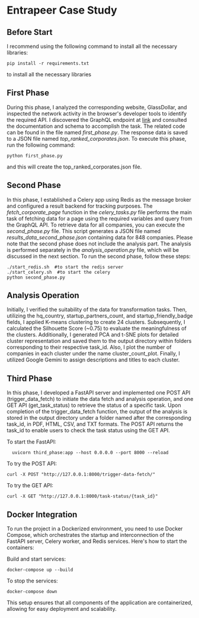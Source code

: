 # Entrapeer Case Study
## Before Start
I recommend using the following command to install all the necessary libraries:

    pip install -r requirements.txt

to install all the necessary libraries

## First Phase
During this phase, I analyzed the corresponding website, GlassDollar, and inspected the network activity in the browser's developer tools to identify the required API. I discovered the GraphQL endpoint at [link](https://ranking.glassdollar.com/graphql)  and consulted the documentation and schema to accomplish the task. The related code can be found in the file named _first_phase.py_. The response data is saved to a JSON file named _top_ranked_corporates.json_. To execute this phase, run the following command:

    python first_phase.py
and this will create the top_ranked_corporates.json file.

## Second Phase
In this phase, I established a Celery app using Redis as the message broker and configured a result backend for tracking purposes. The _fetch_corporate_page_ function in the _celery_tasks.py_ file performs the main task of fetching data for a page using the required variables and query from the GraphQL API. To retrieve data for all companies, you can execute the _second_phase.py_ file. This script generates a JSON file named _results_data_second_phase.json_ containing data for 848 companies. Please note that the second phase does not include the analysis part. The analysis is performed separately in the _analysis_operation.py_ file, which will be discussed in the next section. To run the second phase, follow these steps:

    ./start_redis.sh  #to start the redis server
    ./start_celery.sh  #to start the celery
    python second_phase.py

## Analysis Operation
Initially, I verified the suitability of the data for transformation tasks. Then, utilizing the hq_country, startup_partners_count, and startup_friendly_badge fields, I applied K-means clustering to create 24 clusters. Subsequently, I calculated the Silhouette Score (~0.75) to evaluate the meaningfulness of the clusters. Additionally, I generated PCA and t-SNE plots for detailed cluster representation and saved them to the output directory within folders corresponding to their respective task_id. Also, I plot the number of companies in each cluster under the name cluster_count_plot. Finally, I utilized Google Gemini to assign descriptions and titles to each cluster.

## Third Phase
In this phase, I developed a FastAPI server and implemented one POST API (trigger_data_fetch) to initiate the data fetch and analysis operation, and one GET API (get_task_status) to retrieve the status of a specific task. Upon completion of the trigger_data_fetch function, the output of the analysis is stored in the output directory under a folder named after the corresponding task_id, in PDF, HTML, CSV, and TXT formats. The POST API returns the task_id to enable users to check the task status using the GET API.

To start the FastAPI:
      
      uvicorn third_phase:app --host 0.0.0.0 --port 8000 --reload
To try the POST API:

    curl -X POST "http://127.0.0.1:8000/trigger-data-fetch/"

To try the GET API:

    curl -X GET "http://127.0.0.1:8000/task-status/{task_id}"

## Docker Integration
To run the project in a Dockerized environment, you need to use Docker Compose, which orchestrates the startup and interconnection of the FastAPI server, Celery worker, and Redis services. Here's how to start the containers:

Build and start services:

    docker-compose up --build

To stop the services:

    docker-compose down

This setup ensures that all components of the application are containerized, allowing for easy deployment and scalability.

